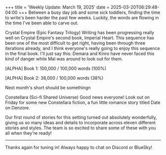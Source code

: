 +++
title = 'Weekly Update: March 19, 2025'
date = 2025-03-20T06:29:48-04:00
+++
Between a busy day job and some sick toddlers, finding the time to write's been harder the past few weeks. Luckily, the words are flowing in the time I've been able to carve out.

Crystal Empire (Epic Fantasy Trilogy)
Writing has been progressing really well on Crystal Empire's second book, Imperial Heart. This sequence has been one of the most difficult to get right, having been through three iterations already, and I think everyone's really going to enjoy this sequence in the final book. I'll just say this: Demara and Kinro have never faced this kind of danger while Mal was around to look out for them.

[ALPHA] Book 1: 100,000 / 100,000 words (100%)

[ALPHA] Book 2: 38,000 / 100,000 words (38%)

Next month's short should be somethingn

Constellara (Sci-fi Shared Universe)
Good news everyone! Look out on Friday for some new Constellara fiction, a fun little romance story titled Date on Denzore.

Our first round of stories for this setting turned out absolutely wonderfully, giving us so many ideas and details to incorporate across eleven different stories and styles. The team is so excited to share some of these with you all when they're ready!

---

Thanks again for tuning in! Always happy to chat on Discord or BlueSky!